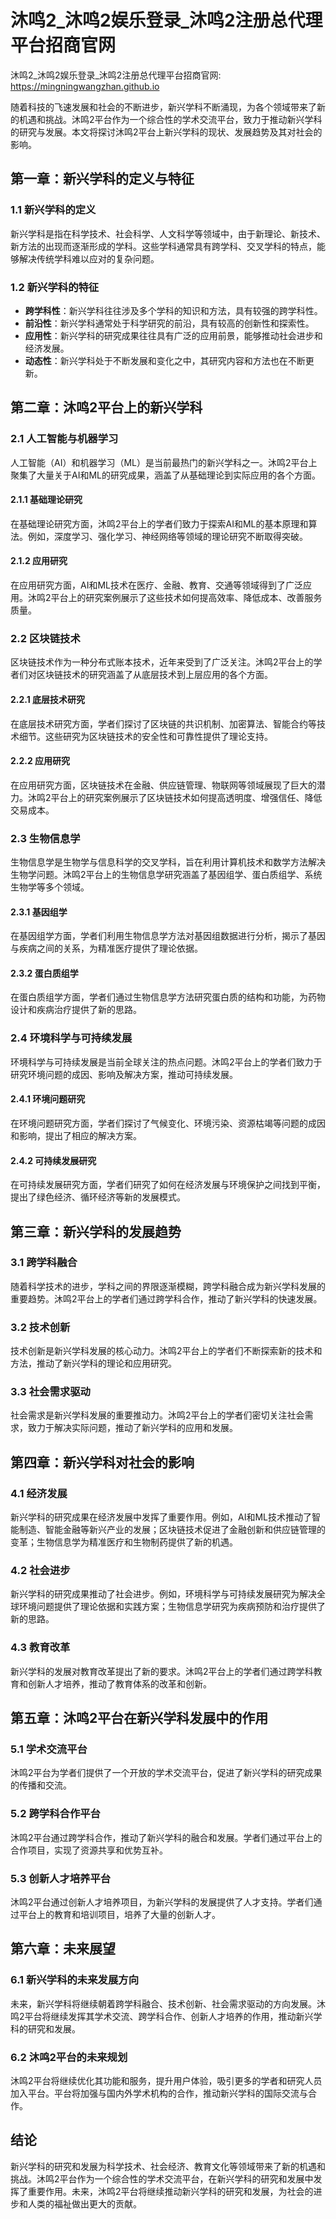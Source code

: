 # 沐鸣2_沐鸣2娱乐登录_沐鸣2注册总代理平台招商官网

沐鸣2_沐鸣2娱乐登录_沐鸣2注册总代理平台招商官网: <https://mingningwangzhan.github.io>

随着科技的飞速发展和社会的不断进步，新兴学科不断涌现，为各个领域带来了新的机遇和挑战。沐鸣2平台作为一个综合性的学术交流平台，致力于推动新兴学科的研究与发展。本文将探讨沐鸣2平台上新兴学科的现状、发展趋势及其对社会的影响。

## 第一章：新兴学科的定义与特征

### 1.1 新兴学科的定义

新兴学科是指在科学技术、社会科学、人文科学等领域中，由于新理论、新技术、新方法的出现而逐渐形成的学科。这些学科通常具有跨学科、交叉学科的特点，能够解决传统学科难以应对的复杂问题。

### 1.2 新兴学科的特征

- **跨学科性**：新兴学科往往涉及多个学科的知识和方法，具有较强的跨学科性。
- **前沿性**：新兴学科通常处于科学研究的前沿，具有较高的创新性和探索性。
- **应用性**：新兴学科的研究成果往往具有广泛的应用前景，能够推动社会进步和经济发展。
- **动态性**：新兴学科处于不断发展和变化之中，其研究内容和方法也在不断更新。
## 第二章：沐鸣2平台上的新兴学科

### 2.1 人工智能与机器学习

人工智能（AI）和机器学习（ML）是当前最热门的新兴学科之一。沐鸣2平台上聚集了大量关于AI和ML的研究成果，涵盖了从基础理论到实际应用的各个方面。

#### 2.1.1 基础理论研究

在基础理论研究方面，沐鸣2平台上的学者们致力于探索AI和ML的基本原理和算法。例如，深度学习、强化学习、神经网络等领域的理论研究不断取得突破。

#### 2.1.2 应用研究

在应用研究方面，AI和ML技术在医疗、金融、教育、交通等领域得到了广泛应用。沐鸣2平台上的研究案例展示了这些技术如何提高效率、降低成本、改善服务质量。

### 2.2 区块链技术

区块链技术作为一种分布式账本技术，近年来受到了广泛关注。沐鸣2平台上的学者们对区块链技术的研究涵盖了从底层技术到上层应用的各个方面。

#### 2.2.1 底层技术研究

在底层技术研究方面，学者们探讨了区块链的共识机制、加密算法、智能合约等技术细节。这些研究为区块链技术的安全性和可靠性提供了理论支持。

#### 2.2.2 应用研究

在应用研究方面，区块链技术在金融、供应链管理、物联网等领域展现了巨大的潜力。沐鸣2平台上的研究案例展示了区块链技术如何提高透明度、增强信任、降低交易成本。

### 2.3 生物信息学

生物信息学是生物学与信息科学的交叉学科，旨在利用计算机技术和数学方法解决生物学问题。沐鸣2平台上的生物信息学研究涵盖了基因组学、蛋白质组学、系统生物学等多个领域。

#### 2.3.1 基因组学

在基因组学方面，学者们利用生物信息学方法对基因组数据进行分析，揭示了基因与疾病之间的关系，为精准医疗提供了理论依据。

#### 2.3.2 蛋白质组学

在蛋白质组学方面，学者们通过生物信息学方法研究蛋白质的结构和功能，为药物设计和疾病治疗提供了新的思路。

### 2.4 环境科学与可持续发展

环境科学与可持续发展是当前全球关注的热点问题。沐鸣2平台上的学者们致力于研究环境问题的成因、影响及解决方案，推动可持续发展。

#### 2.4.1 环境问题研究

在环境问题研究方面，学者们探讨了气候变化、环境污染、资源枯竭等问题的成因和影响，提出了相应的解决方案。

#### 2.4.2 可持续发展研究

在可持续发展研究方面，学者们研究了如何在经济发展与环境保护之间找到平衡，提出了绿色经济、循环经济等新的发展模式。

## 第三章：新兴学科的发展趋势

### 3.1 跨学科融合

随着科学技术的进步，学科之间的界限逐渐模糊，跨学科融合成为新兴学科发展的重要趋势。沐鸣2平台上的学者们通过跨学科合作，推动了新兴学科的快速发展。

### 3.2 技术创新

技术创新是新兴学科发展的核心动力。沐鸣2平台上的学者们不断探索新的技术和方法，推动了新兴学科的理论和应用研究。

### 3.3 社会需求驱动

社会需求是新兴学科发展的重要推动力。沐鸣2平台上的学者们密切关注社会需求，致力于解决实际问题，推动了新兴学科的应用和发展。

## 第四章：新兴学科对社会的影响

### 4.1 经济发展

新兴学科的研究成果在经济发展中发挥了重要作用。例如，AI和ML技术推动了智能制造、智能金融等新兴产业的发展；区块链技术促进了金融创新和供应链管理的变革；生物信息学为精准医疗和生物制药提供了新的机遇。

### 4.2 社会进步

新兴学科的研究成果推动了社会进步。例如，环境科学与可持续发展研究为解决全球环境问题提供了理论依据和实践方案；生物信息学研究为疾病预防和治疗提供了新的思路。

### 4.3 教育改革

新兴学科的发展对教育改革提出了新的要求。沐鸣2平台上的学者们通过跨学科教育和创新人才培养，推动了教育体系的改革和创新。

## 第五章：沐鸣2平台在新兴学科发展中的作用

### 5.1 学术交流平台

沐鸣2平台为学者们提供了一个开放的学术交流平台，促进了新兴学科的研究成果的传播和交流。

### 5.2 跨学科合作平台

沐鸣2平台通过跨学科合作，推动了新兴学科的融合和发展。学者们通过平台上的合作项目，实现了资源共享和优势互补。

### 5.3 创新人才培养平台

沐鸣2平台通过创新人才培养项目，为新兴学科的发展提供了人才支持。学者们通过平台上的教育和培训项目，培养了大量的创新人才。

## 第六章：未来展望

### 6.1 新兴学科的未来发展方向

未来，新兴学科将继续朝着跨学科融合、技术创新、社会需求驱动的方向发展。沐鸣2平台将继续发挥其学术交流、跨学科合作、创新人才培养的作用，推动新兴学科的研究和发展。

### 6.2 沐鸣2平台的未来规划

沐鸣2平台将继续优化其功能和服务，提升用户体验，吸引更多的学者和研究人员加入平台。平台将加强与国内外学术机构的合作，推动新兴学科的国际交流与合作。

## 结论

新兴学科的研究和发展为科学技术、社会经济、教育文化等领域带来了新的机遇和挑战。沐鸣2平台作为一个综合性的学术交流平台，在新兴学科的研究和发展中发挥了重要作用。未来，沐鸣2平台将继续推动新兴学科的研究和发展，为社会的进步和人类的福祉做出更大的贡献。